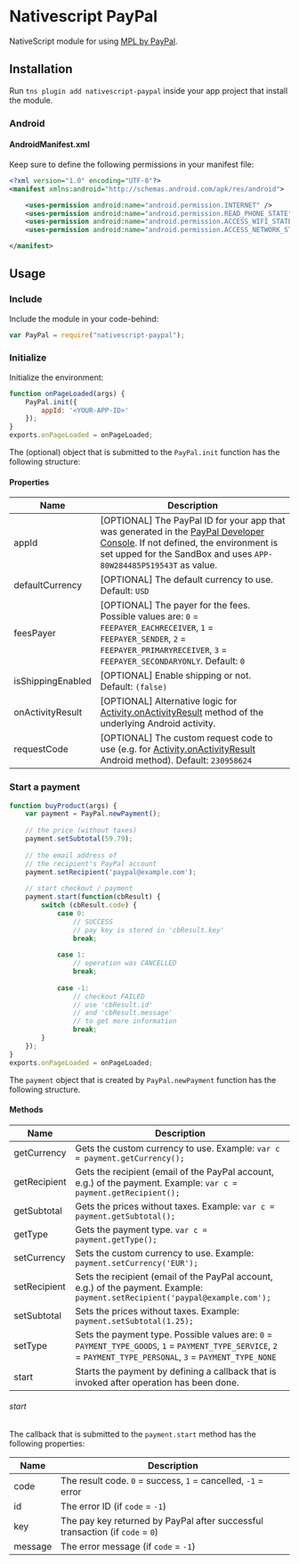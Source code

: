 # Nativescript PayPal

NativeScript module for using [MPL by PayPal](https://developer.paypal.com/docs/classic/mobile/gs_MPL/).

## Installation

Run `tns plugin add nativescript-paypal` inside your app project that install the module.

### Android

#### AndroidManifest.xml

Keep sure to define the following permissions in your manifest file:

```xml
<?xml version="1.0" encoding="UTF-8"?>
<manifest xmlns:android="http://schemas.android.com/apk/res/android">

    <uses-permission android:name="android.permission.INTERNET" />
    <uses-permission android:name="android.permission.READ_PHONE_STATE" />
    <uses-permission android:name="android.permission.ACCESS_WIFI_STATE"/>
    <uses-permission android:name="android.permission.ACCESS_NETWORK_STATE"/>

</manifest>
```

## Usage

### Include

Include the module in your code-behind:

```javascript
var PayPal = require("nativescript-paypal");
```

### Initialize

Initialize the environment:

```javascript
function onPageLoaded(args) {
    PayPal.init({
        appId: '<YOUR-APP-ID>'
    });
}
exports.onPageLoaded = onPageLoaded;
```

The (optional) object that is submitted to the `PayPal.init` function has the following structure:

#### Properties

| Name  | Description  |
| ----- | ----------- |
| appId  | [OPTIONAL] The PayPal ID for your app that was generated in the [PayPal Developer Console](https://developer.paypal.com/developer/applications/). If not defined, the environment is set upped for the SandBox and uses `APP-80W284485P519543T` as value.  |
| defaultCurrency  | [OPTIONAL] The default currency to use. Default: `USD`  |
| feesPayer  | [OPTIONAL] The payer for the fees. Possible values are: `0` = `FEEPAYER_EACHRECEIVER`, `1` = `FEEPAYER_SENDER`, `2` = `FEEPAYER_PRIMARYRECEIVER`, `3` = `FEEPAYER_SECONDARYONLY`.  Default: `0`  |
| isShippingEnabled  | [OPTIONAL] Enable shipping or not. Default: `(false)`  |
| onActivityResult  | [OPTIONAL] Alternative logic for [Activity.onActivityResult](http://developer.android.com/reference/android/app/Activity.html#onActivityResult%28int,%20int,%20android.content.Intent%29) method of the underlying Android activity. |
| requestCode  | [OPTIONAL] The custom request code to use (e.g. for [Activity.onActivityResult](http://developer.android.com/reference/android/app/Activity.html#onActivityResult%28int,%20int,%20android.content.Intent%29) Android method). Default: `230958624`  |

### Start a payment

```javascript
function buyProduct(args) {
    var payment = PayPal.newPayment();
    
    // the price (without taxes)
    payment.setSubtotal(59.79);
    
    // the email address of
    // the recipient's PayPal account
    payment.setRecipient('paypal@example.com');
    
    // start checkout / payment
    payment.start(function(cbResult) {
        switch (cbResult.code) {
            case 0:
                // SUCCESS
                // pay key is stored in 'cbResult.key'
                break;
                
            case 1:
                // operation was CANCELLED
                break;
                
            case -1:
                // checkout FAILED
                // use 'cbResult.id'
                // and 'cbResult.message'
                // to get more information
                break;
        }
    });
}
exports.onPageLoaded = onPageLoaded;
```

The `payment` object that is created by `PayPal.newPayment` function has the following structure.

#### Methods

| Name  | Description  |
| ----- | ----------- |
| getCurrency | Gets the custom currency to use. Example: `var c = payment.getCurrency();` |
| getRecipient | Gets the recipient (email of the PayPal account, e.g.) of the payment. Example: `var c = payment.getRecipient();` |
| getSubtotal | Gets the prices without taxes. Example: `var c = payment.getSubtotal();` |
| getType | Gets the payment type. `var c = payment.getType();` |
| setCurrency | Sets the custom currency to use. Example: `payment.setCurrency('EUR');` |
| setRecipient | Sets the recipient (email of the PayPal account, e.g.) of the payment. Example: `payment.setRecipient('paypal@example.com');` |
| setSubtotal | Sets the prices without taxes. Example: `payment.setSubtotal(1.25);` |
| setType | Sets the payment type. Possible values are: `0` = `PAYMENT_TYPE_GOODS`, `1` = `PAYMENT_TYPE_SERVICE`, `2` = `PAYMENT_TYPE_PERSONAL`, `3` = `PAYMENT_TYPE_NONE`  |
| start | Starts the payment by defining a callback that is invoked after operation has been done.  |

###### start

The callback that is submitted to the `payment.start` method has the following properties:

| Name  | Description  |
| ----- | ----------- |
| code | The result code. `0` = success, `1` = cancelled, `-1` = error |
| id | The error ID (if `code` = `-1`) |
| key | The pay key returned by PayPal after successful transaction (if `code` = `0`) |
| message | The error message (if `code` = `-1`) |
